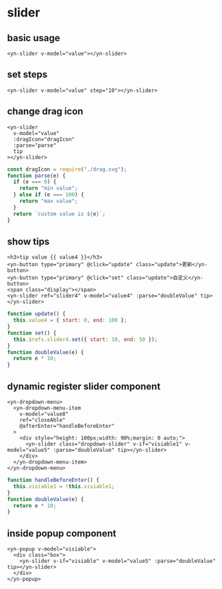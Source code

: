 <demo-mobile location="https://ui.dullar.xyz/mercury/#/slider"></demo-mobile>
# slider

## basic usage

```vue
<yn-slider v-model="value"></yn-slider>
```


## set steps
```vue
<yn-slider v-model="value" step="10"></yn-slider>
```

## change drag icon
```vue
<yn-slider
  v-model="value"
  :dragIcon="dragIcon"
  :parse="parse"
  tip
></yn-slider>
```
```js
const dragIcon = require("./drag.svg");
function parse(e) {
  if (e === 0) {
    return "min value";
  } else if (e === 100) {
    return "max value";
  }
  return `custom value is ${e}`;
}
```

## show tips
```vue
<h3>tip value {{ value4 }}</h3>
<yn-button type="primary" @click="update" class="update">更新</yn-button>
<yn-button type="primary" @click="set" class="update">自定义</yn-button>
<span class="display"></span>
<yn-slider ref="slider4" v-model="value4" :parse="doubleValue" tip></yn-slider>
```
```js
function update() {
  this.value4 = { start: 0, end: 100 };
}
function set() {
  this.$refs.slider4.set({ start: 10, end: 50 });
}
function doubleValue(e) {
  return e * 10;
}
```




## dynamic register slider component

```vue
<yn-dropdown-menu>
  <yn-dropdown-menu-item
    v-model="value8"
    ref="closeAble"
    @afterEnter="handleBeforeEnter"
  >
    <div style="height: 100px;width: 90%;margin: 0 auto;">
      <yn-slider class="dropdown-slider" v-if="visiable1" v-model="value5" :parse="doubleValue" tip></yn-slider>
    </div>
  </yn-dropdown-menu-item>
</yn-dropdown-menu>
```
```js
function handleBeforeEnter() {
  this.visiable1 = !this.visiable1;
}
function doubleValue(e) {
  return e * 10;
}
```











## inside popup component
```vue
<yn-popup v-model="visiable">
  <div class="box">
    <yn-slider v-if="visiable" v-model="value5" :parse="doubleValue" tip></yn-slider>
  </div>
</yn-popup>
```


















